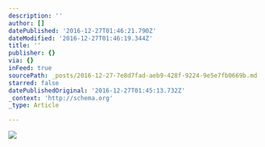 ```yaml
---
description: ''
author: []
datePublished: '2016-12-27T01:46:21.790Z'
dateModified: '2016-12-27T01:46:19.344Z'
title: ''
publisher: {}
via: {}
inFeed: true
sourcePath: _posts/2016-12-27-7e8d7fad-aeb9-428f-9224-9e5e7fb0669b.md
starred: false
datePublishedOriginal: '2016-12-27T01:45:13.732Z'
_context: 'http://schema.org'
_type: Article

---
```

![](https://the-grid-user-content.s3-us-west-2.amazonaws.com/5f558061-fe46-46e6-99cc-97c6c80aac9a.png)